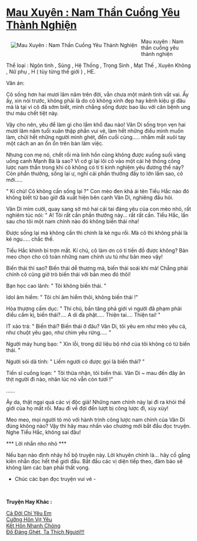 <a href="https://utruyen.com/truyen/mau-xuyen-nam-than-cuong-yeu-thanh-nghien/19509/" title="Mau Xuyên : Nam Thần Cuồng Yêu Thành Nghiện"><h1>Mau Xuyên : Nam Thần Cuồng Yêu Thành Nghiện</h1></a><div style="display:table"><img align="right" style="float: left; padding: 10px;" src="https://utruyen.com/images/story/200x260/mau-xuyen-nam-than-cuong-yeu-thanh-nghien.jpg" alt="Mau Xuyên : Nam Thần Cuồng Yêu Thành Nghiện">Mau xuyên : Nam thần cuồng yêu thành nghiện 

Thể loại : Ngôn tình , Sủng , Hệ Thống , Trọng Sinh , Mạt Thế , Xuyên Không , Nữ phụ , H ( tùy từng thế giới ) , HE.

Văn án:

Cô sống hơn hai mươi lăm năm trên đời, vẫn chưa một mảnh tình vắt vai. Ấy ấy, xin nói trước, không phải là do cô không xinh đẹp hay kênh kiệu gì đâu mà là tại vì cô đã sớm biết, mình chẳng sống được bao lâu với căn bệnh ung thư máu chết tiệt này. 

Vậy cho nên, yêu để làm gì cho lắm khổ đau nào! Vân Di sống trọn vẹn hai mươi lăm năm tuổi xuân thập phần vui vẻ, làm hết những điều mình muốn làm, chửi hết những người mình ghét, đến cuối cùng..... nhắm mắt xuôi tay một cách an an ổn ổn trên bàn làm việc. 

Nhưng con mẹ nó, chết rồi mà linh hồn cũng không được xuống suối vàng uống canh Mạnh Bà là sao? Vì cớ gì lại lôi cô vào một cái hệ thống công lược nam thần trong khi cô không có tí ti kinh nghiệm yêu đương thế này? Còn phần thưởng, sống lại ư, nghĩ cái phần thưởng đấy to lớn lắm sao, cô mới.....

" Kí chủ! Cô không cần sống lại ?" Con mèo đen khả ái tên Tiểu Hắc nào đó không biết từ bao giờ đã xuất hiện bên cạnh Vân Di, nghiêng đầu hỏi. 

Vân Di mỉm cười, quay sang sờ mó hai cái tai đáng yêu của con mèo nhỏ, rất nghiêm túc nói: " A! Tôi rất cần phần thưởng này... rất rất cần. Tiểu Hắc, lần sau cho tôi một nam chính nào đó không biến thái nha!

Được sống lại mà không cần thì chính là kẻ ngu rồi. Mà cô thì không phải là kẻ ngu..... chắc thế. 

Tiểu Hắc khinh bỉ trợn mắt. Kí chủ, cô làm ơn có tí tiền đồ được không? Bản meo chọn cho cô toàn những nam chính ưu tú như bản meo vậy! 

Biến thái thì sao? Biến thái dễ thương mà, biến thái soái khí mà! Chẳng phải chính cô cũng giở trò biến thái với bản meo đó thôi! 

Bạn học cao lãnh: " Tôi không biến thái. " 

Idol âm hiểm: " Tôi chỉ âm hiểm thôi, không biến thái !" 

Hòa thượng cấm dục: " Thí chủ, bần tăng phá giới vì người đã phạm phải điều cấm kị, biến thái?.... A di đà phật..... Thiện tai.... Thiện tai! " 

IT xảo trá: " Biến thái? Biến thái ở đâu? Vân Di, tôi yêu em như mèo yêu cá, như chuột yêu gạo, như chim yêu rừng..... " 

Người máy hung bạo: " Xin lỗi, trong dữ liệu bộ nhớ của tôi không có từ biến thái. " 

Người sói dã tính: " Liếm người có được gọi là biến thái? " 

Tiến sĩ cuồng loạn: " Tôi thừa nhận, tôi biến thái. Vân Di ~ mau đến đây ăn thịt người đi nào, nhân lúc nó vẫn còn tươi !" 

......

Ây da, thật ngại quá các vị độc giả! Những nam chính này lại đi ra khỏi thế giới của họ mất rồi. Mau đi về đợi đến lượt bị công lược đi, xùy xùy! 

Meo meo, mọi người tò mò với hành trình công lược nam chính của Vân Di đúng không nào? Vậy thì hãy mau nhấn vào chương mới bắt đầu đọc truyện. Nghe Tiểu Hắc, không sai đâu!

*** Lời nhắn nho nhỏ ***

Nếu bạn nào định nhảy hố bộ truyện này. Lời khuyên chính là... hãy cố gắng kiên nhẫn đọc hết thế giới đầu. Bắt đầu các vị diện tiếp theo, đảm bảo sẽ không làm các bạn phải thất vọng.

- Chúc các bạn đọc truyện vui vẻ -</div><p><br><b>Truyện Hay Khác :</b></p><a href="https://utruyen.com/truyen/ca-doi-chi-yeu-em/19170/" alt="Cả Đời Chỉ Yêu Em">Cả Đời Chỉ Yêu Em</a><br/><a href="https://github.com/quanluxury/ngontinhhot/tree/master/truyenhay/19174/" alt="Cưỡng Hôn Vợ Yêu">Cưỡng Hôn Vợ Yêu</a><br/><a href="https://github.com/quanluxury/ngontinhhot/tree/master/truyenhay/18953/" alt="Kết Hôn Nhanh Chóng">Kết Hôn Nhanh Chóng</a><br/><a href="https://github.com/quanluxury/ngontinhhot/tree/master/truyenhay/21263/" alt="Đồ Đáng Ghét, Ta Thích Ngươi!!!">Đồ Đáng Ghét, Ta Thích Ngươi!!!</a><br/>